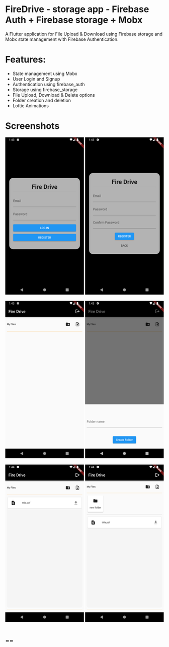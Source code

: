 # FireDrive - storage app - Firebase Auth + Firebase storage + Mobx

A Flutter application for File Upload & Download using Firebase storage and Mobx state management with Firebase
Authentication.

# Features:
- State management using Mobx
- User Login and Signup
- Authentication using firebase_auth
- Storage using firebase_storage
- File Upload, Download & Delete options
- Folder creation and deletion
- Lottie Animations

# Screenshots
<img src="screen_shots/Screenshot_1651435995.png" width=250 alt="image failed">
<img src="screen_shots/Screenshot_1651435999.png" width=250 alt="image failed">
<br>
<br>
<img src="screen_shots/Screenshot_1651436026.png" width=250 alt="image failed">
<img src="screen_shots/Screenshot_1651436036.png" width=250 alt="image failed">
<br>
<br>
<img src="screen_shots/Screenshot_1651436047.png" width=250 alt="image failed">
<img src="screen_shots/Screenshot_1651436062.png" width=250 alt="image failed">

# --

